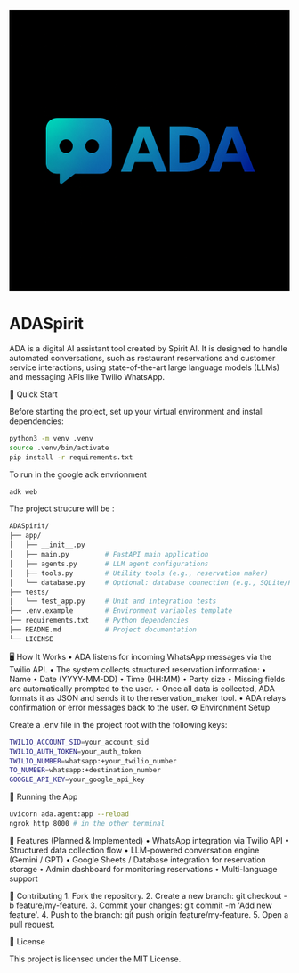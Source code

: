 ![ADA Logo](./logo.png)

# ADASpirit
ADA is a digital AI assistant tool created by Spirit AI. It is designed to handle automated conversations, such as restaurant reservations and customer service interactions, using state-of-the-art large language models (LLMs) and messaging APIs like Twilio WhatsApp.

🚀 Quick Start

Before starting the project, set up your virtual environment and install dependencies:
```bash
python3 -m venv .venv
source .venv/bin/activate
pip install -r requirements.txt

```
To run in the google adk envrionment
```bash
adk web
```

The project strucure will be :
```bash
ADASpirit/
├── app/
│   ├── __init__.py
│   ├── main.py         # FastAPI main application
│   ├── agents.py       # LLM agent configurations
│   ├── tools.py        # Utility tools (e.g., reservation maker)
│   └── database.py     # Optional: database connection (e.g., SQLite/PostgreSQL)
├── tests/
│   └── test_app.py     # Unit and integration tests
├── .env.example        # Environment variables template
├── requirements.txt    # Python dependencies
├── README.md           # Project documentation
└── LICENSE
```

🖥️ How It Works
	•	ADA listens for incoming WhatsApp messages via the Twilio API.
	•	The system collects structured reservation information:
	•	Name
	•	Date (YYYY-MM-DD)
	•	Time (HH:MM)
	•	Party size
	•	Missing fields are automatically prompted to the user.
	•	Once all data is collected, ADA formats it as JSON and sends it to the reservation_maker tool.
	•	ADA relays confirmation or error messages back to the user.
⚙️ Environment Setup

Create a .env file in the project root with the following keys:
```bash
TWILIO_ACCOUNT_SID=your_account_sid
TWILIO_AUTH_TOKEN=your_auth_token
TWILIO_NUMBER=whatsapp:+your_twilio_number
TO_NUMBER=whatsapp:+destination_number
GOOGLE_API_KEY=your_google_api_key
```

🧪 Running the App

```bash
uvicorn ada.agent:app --reload
ngrok http 8000 # in the other terminal
```

📝 Features (Planned & Implemented)
	•	WhatsApp integration via Twilio API
	•	Structured data collection flow
	•	LLM-powered conversation engine (Gemini / GPT)
	•	Google Sheets / Database integration for reservation storage
	•	Admin dashboard for monitoring reservations
	•	Multi-language support

👥 Contributing
	1.	Fork the repository.
	2.	Create a new branch: git checkout -b feature/my-feature.
	3.	Commit your changes: git commit -m 'Add new feature'.
	4.	Push to the branch: git push origin feature/my-feature.
	5.	Open a pull request.

📄 License

This project is licensed under the MIT License.
